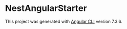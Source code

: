 # NestAngularStarter

This project was generated with [Angular CLI](https://github.com/angular/angular-cli) version 7.3.6.
